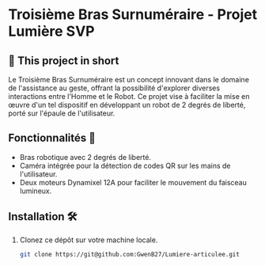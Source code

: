 # Troisième Bras Surnuméraire - Projet Lumière SVP

## 📄 This project in short
Le Troisième Bras Surnuméraire est un concept innovant dans le domaine de l'assistance au geste, offrant la possibilité d'explorer diverses interactions entre l'Homme et le Robot. 
Ce projet vise à faciliter la mise en œuvre d'un tel dispositif en développant un robot de 2 degrés de liberté, porté sur l'épaule de l'utilisateur.

## Fonctionnalités 🚀
- Bras robotique avec 2 degrés de liberté.
- Caméra intégrée pour la détection de codes QR sur les mains de l'utilisateur.
- Deux moteurs Dynamixel 12A pour faciliter le mouvement du faisceau lumineux.

## Installation 🛠️
1. Clonez ce dépôt sur votre machine locale.
   ```bash
   git clone https://git@github.com:GwenB27/Lumiere-articulee.git
